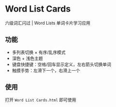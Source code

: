 # Word List Cards

六级词汇闪过 | Word Lists
单词卡片学习应用

## 功能

- 多列表切换 × 有序/乱序模式
- 深色 + 浅色主题
- 键盘快捷键：空格/回车显示定义，左右箭头切换单词
- 触摸手势：左滑下一个，右滑上一个

## 使用

打开 `Word List Cards.html` 即可使用
